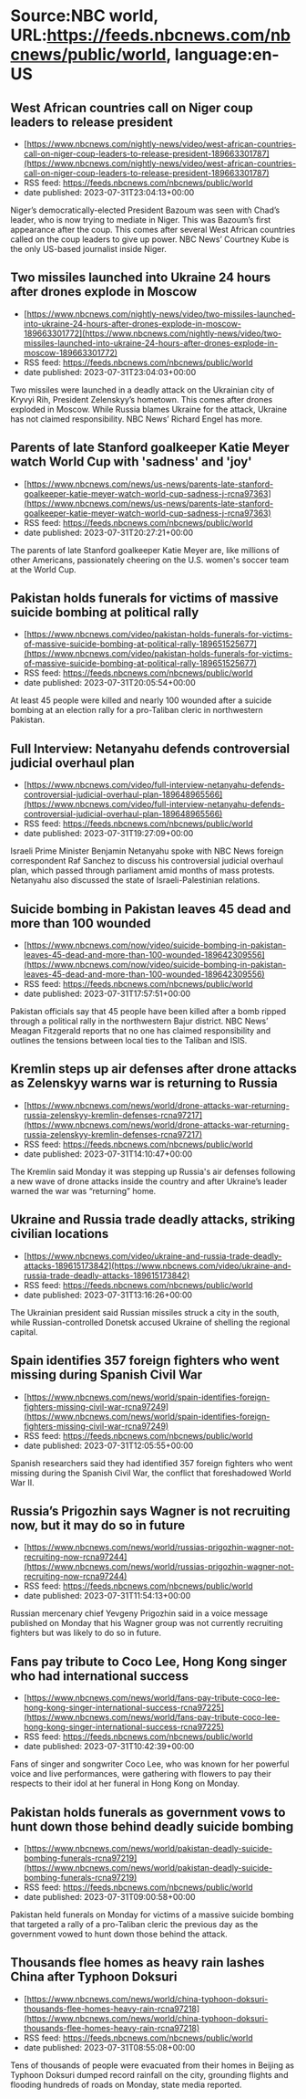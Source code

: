 # Source:NBC world, URL:https://feeds.nbcnews.com/nbcnews/public/world, language:en-US

## West African countries call on Niger coup leaders to release president
 - [https://www.nbcnews.com/nightly-news/video/west-african-countries-call-on-niger-coup-leaders-to-release-president-189663301787](https://www.nbcnews.com/nightly-news/video/west-african-countries-call-on-niger-coup-leaders-to-release-president-189663301787)
 - RSS feed: https://feeds.nbcnews.com/nbcnews/public/world
 - date published: 2023-07-31T23:04:13+00:00

Niger’s democratically-elected President Bazoum was seen with Chad’s leader, who is now trying to mediate in Niger. This was Bazoum’s first appearance after the coup. This comes after several West African countries called on the coup leaders to give up power. NBC News’ Courtney Kube is the only US-based journalist inside Niger.

## Two missiles launched into Ukraine 24 hours after drones explode in Moscow
 - [https://www.nbcnews.com/nightly-news/video/two-missiles-launched-into-ukraine-24-hours-after-drones-explode-in-moscow-189663301772](https://www.nbcnews.com/nightly-news/video/two-missiles-launched-into-ukraine-24-hours-after-drones-explode-in-moscow-189663301772)
 - RSS feed: https://feeds.nbcnews.com/nbcnews/public/world
 - date published: 2023-07-31T23:04:03+00:00

Two missiles were launched in a deadly attack on the Ukrainian city of Kryvyi Rih, President Zelenskyy’s hometown. This comes after drones exploded in Moscow. While Russia blames Ukraine for the attack, Ukraine has not claimed responsibility. NBC News’ Richard Engel has more.

## Parents of late Stanford goalkeeper Katie Meyer watch World Cup with 'sadness' and 'joy'
 - [https://www.nbcnews.com/news/us-news/parents-late-stanford-goalkeeper-katie-meyer-watch-world-cup-sadness-j-rcna97363](https://www.nbcnews.com/news/us-news/parents-late-stanford-goalkeeper-katie-meyer-watch-world-cup-sadness-j-rcna97363)
 - RSS feed: https://feeds.nbcnews.com/nbcnews/public/world
 - date published: 2023-07-31T20:27:21+00:00

The parents of late Stanford goalkeeper Katie Meyer are, like millions of other Americans, passionately cheering on the U.S. women's soccer team at the World Cup.

## Pakistan holds funerals for victims of massive suicide bombing at political rally
 - [https://www.nbcnews.com/video/pakistan-holds-funerals-for-victims-of-massive-suicide-bombing-at-political-rally-189651525677](https://www.nbcnews.com/video/pakistan-holds-funerals-for-victims-of-massive-suicide-bombing-at-political-rally-189651525677)
 - RSS feed: https://feeds.nbcnews.com/nbcnews/public/world
 - date published: 2023-07-31T20:05:54+00:00

At least 45 people were killed and nearly 100 wounded after a suicide bombing at an election rally for a pro-Taliban cleric in northwestern Pakistan.

## Full Interview: Netanyahu defends controversial judicial overhaul plan
 - [https://www.nbcnews.com/video/full-interview-netanyahu-defends-controversial-judicial-overhaul-plan-189648965566](https://www.nbcnews.com/video/full-interview-netanyahu-defends-controversial-judicial-overhaul-plan-189648965566)
 - RSS feed: https://feeds.nbcnews.com/nbcnews/public/world
 - date published: 2023-07-31T19:27:09+00:00

Israeli Prime Minister Benjamin Netanyahu spoke with NBC News foreign correspondent Raf Sanchez to discuss his controversial judicial overhaul plan, which passed through parliament amid months of mass protests. Netanyahu also discussed the state of Israeli-Palestinian relations.

## Suicide bombing in Pakistan leaves 45 dead and more than 100 wounded
 - [https://www.nbcnews.com/now/video/suicide-bombing-in-pakistan-leaves-45-dead-and-more-than-100-wounded-189642309556](https://www.nbcnews.com/now/video/suicide-bombing-in-pakistan-leaves-45-dead-and-more-than-100-wounded-189642309556)
 - RSS feed: https://feeds.nbcnews.com/nbcnews/public/world
 - date published: 2023-07-31T17:57:51+00:00

Pakistan officials say that 45 people have been killed after a bomb ripped through a political rally in the northwestern Bajur district. NBC News’ Meagan Fitzgerald reports that no one has claimed responsibility and outlines the tensions between local ties to the Taliban and ISIS.

## Kremlin steps up air defenses after drone attacks as Zelenskyy warns war is returning to Russia
 - [https://www.nbcnews.com/news/world/drone-attacks-war-returning-russia-zelenskyy-kremlin-defenses-rcna97217](https://www.nbcnews.com/news/world/drone-attacks-war-returning-russia-zelenskyy-kremlin-defenses-rcna97217)
 - RSS feed: https://feeds.nbcnews.com/nbcnews/public/world
 - date published: 2023-07-31T14:10:47+00:00

The Kremlin said Monday it was stepping up Russia's air defenses following a new wave of drone attacks inside the country and after Ukraine’s leader warned the war was “returning” home.

## Ukraine and Russia trade deadly attacks, striking civilian locations
 - [https://www.nbcnews.com/video/ukraine-and-russia-trade-deadly-attacks-189615173842](https://www.nbcnews.com/video/ukraine-and-russia-trade-deadly-attacks-189615173842)
 - RSS feed: https://feeds.nbcnews.com/nbcnews/public/world
 - date published: 2023-07-31T13:16:26+00:00

The Ukrainian president said Russian missiles struck a city in the south, while Russian-controlled Donetsk accused Ukraine of shelling the regional capital.

## Spain identifies 357 foreign fighters who went missing during Spanish Civil War
 - [https://www.nbcnews.com/news/world/spain-identifies-foreign-fighters-missing-civil-war-rcna97249](https://www.nbcnews.com/news/world/spain-identifies-foreign-fighters-missing-civil-war-rcna97249)
 - RSS feed: https://feeds.nbcnews.com/nbcnews/public/world
 - date published: 2023-07-31T12:05:55+00:00

Spanish researchers said they had identified 357 foreign fighters who went missing during the Spanish Civil War, the conflict that foreshadowed World War II.

## Russia’s Prigozhin says Wagner is not recruiting now, but it may do so in future
 - [https://www.nbcnews.com/news/world/russias-prigozhin-wagner-not-recruiting-now-rcna97244](https://www.nbcnews.com/news/world/russias-prigozhin-wagner-not-recruiting-now-rcna97244)
 - RSS feed: https://feeds.nbcnews.com/nbcnews/public/world
 - date published: 2023-07-31T11:54:13+00:00

Russian mercenary chief Yevgeny Prigozhin said in a voice message published on Monday that his Wagner group was not currently recruiting fighters but was likely to do so in future.

## Fans pay tribute to Coco Lee, Hong Kong singer who had international success
 - [https://www.nbcnews.com/news/world/fans-pay-tribute-coco-lee-hong-kong-singer-international-success-rcna97225](https://www.nbcnews.com/news/world/fans-pay-tribute-coco-lee-hong-kong-singer-international-success-rcna97225)
 - RSS feed: https://feeds.nbcnews.com/nbcnews/public/world
 - date published: 2023-07-31T10:42:39+00:00

Fans of singer and songwriter Coco Lee, who was known for her powerful voice and live performances, were gathering with flowers to pay their respects to their idol at her funeral in Hong Kong on Monday.

## Pakistan holds funerals as government vows to hunt down those behind deadly suicide bombing
 - [https://www.nbcnews.com/news/world/pakistan-deadly-suicide-bombing-funerals-rcna97219](https://www.nbcnews.com/news/world/pakistan-deadly-suicide-bombing-funerals-rcna97219)
 - RSS feed: https://feeds.nbcnews.com/nbcnews/public/world
 - date published: 2023-07-31T09:00:58+00:00

Pakistan held funerals on Monday for victims of a massive suicide bombing that targeted a rally of a pro-Taliban cleric the previous day as the government vowed to hunt down those behind the attack.

## Thousands flee homes as heavy rain lashes China after Typhoon Doksuri
 - [https://www.nbcnews.com/news/world/china-typhoon-doksuri-thousands-flee-homes-heavy-rain-rcna97218](https://www.nbcnews.com/news/world/china-typhoon-doksuri-thousands-flee-homes-heavy-rain-rcna97218)
 - RSS feed: https://feeds.nbcnews.com/nbcnews/public/world
 - date published: 2023-07-31T08:55:08+00:00

Tens of thousands of people were evacuated from their homes in Beijing as Typhoon Doksuri dumped record rainfall on the city, grounding flights and flooding hundreds of roads on Monday, state media reported.

